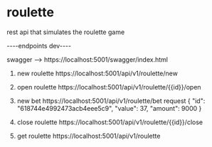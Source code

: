 # roulette
rest api that simulates the roulette game


----endpoints dev----

swagger --> https://localhost:5001/swagger/index.html

1. new roulette
https://localhost:5001/api/v1/roulette/new

2. open roulette
https://localhost:5001/api/v1/roulette/{{id}}/open

3. new bet
https://localhost:5001/api/v1/roulette/bet
request 
{
  "id": "618744e4992473acb4eee5c9",
  "value": 37,
  "amount": 9000
}

4. close roulette
https://localhost:5001/api/v1/roulette/{{id}}/close

5. get roulette
https://localhost:5001/api/v1/roulette
